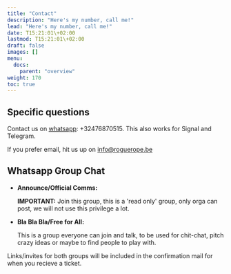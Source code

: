 ```yaml
---
title: "Contact"
description: "Here's my number, call me!"
lead: "Here's my number, call me!"
date: T15:21:01\+02:00
lastmod: T15:21:01\+02:00
draft: false
images: []
menu: 
  docs:
    parent: "overview"
weight: 170
toc: true
---
```

## Specific questions

  Contact us on [whatsapp](https://api.whatsapp.com/send?phone=32476870515): +32476870515. This also works for Signal and Telegram.

  If you prefer email, hit us up on info@roguerope.be

## Whatsapp Group Chat

* **Announce/Official Comms:** 

  **IMPORTANT:** Join this group, this is a 'read only' group, only orga can post, we will not use this privilege a lot. 

* **Bla Bla Bla/Free for All:** 

  This is a group everyone can join and talk, to be used for chit-chat, pitch crazy ideas or maybe to find people to play with.

Links/invites for both groups will be included in the confirmation mail for when you recieve a ticket.
